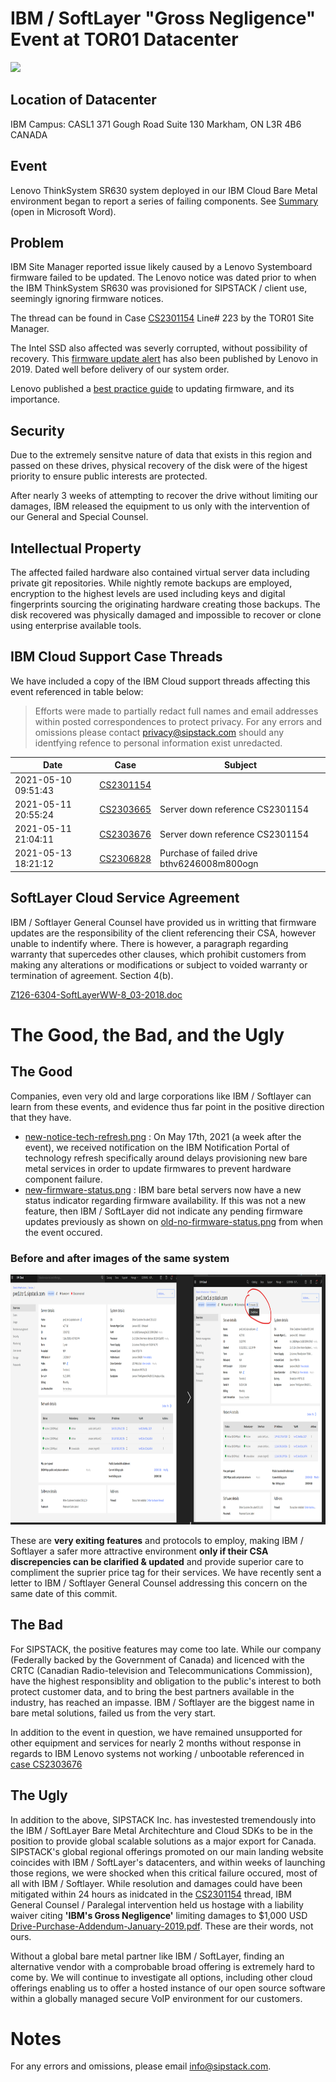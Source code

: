 # IBM / SoftLayer "Gross Negligence" Event at TOR01 Datacenter

 <img src="https://www.sipstack.com/assets/img/resources/blog/20210712-announcing-ucs-transition-into-open-source/ibm-gross-negligence-half.png" height="400">

## Location of Datacenter
IBM Campus: CASL1
371 Gough Road Suite 130
Markham, ON
L3R 4B6 CANADA

## Event
Lenovo ThinkSystem SR630 system deployed in our IBM Cloud Bare Metal environment began to report a series of failing components. See [Summary](summary-of-events.docx) (open in Microsoft Word).

## Problem
IBM Site Manager reported issue likely caused by a Lenovo Systemboard firmware failed to be updated. The Lenovo notice was dated prior to when the IBM ThinkSystem SR630 was provisioned for SIPSTACK / client use, seemingly ignoring firmware notices.

The thread can be found in Case [CS2301154](CS2301154/README.md) Line# 223 by the TOR01 Site Manager.

The Intel SSD also affected was severly corrupted, without possibility of recovery. This [firmware update alert](Lenovo/lenovo-intel-ssd-alert.jpeg) has also been published by Lenovo in 2019. Dated well before delivery of our system order.

Lenovo published a [best practice guide](Lenovo/lenovo-firmware-update.pdf) to updating firmware, and its importance. 

## Security
Due to the extremely sensitve nature of data that exists in this region and passed on these drives, physical recovery of the disk were of the higest priority to ensure public interests are protected.

After nearly 3 weeks of attempting to recover the drive without limiting our damages, IBM released the equipment to us only with the intervention of our General and Special Counsel.

## Intellectual Property
The affected failed hardware also contained virtual server data including private git repositories. While nightly remote backups are employed, encryption to the highest levels are used including keys and digital fingerprints sourcing the originating hardware creating those backups. The disk recovered was physically damaged and impossible to recover or clone using enterprise available tools.

## IBM Cloud Support Case Threads
We have included a copy of the IBM Cloud support threads affecting this event referenced in table below:

> Efforts were made to partially redact full names and email addresses within posted correspondences to protect privacy. For any errors and omissions please contact privacy@sipstack.com should any identfying refence to personal information exist unredacted.

| Date | Case | Subject | 
| --- | --- | --- | 
| 2021-05-10 09:51:43 | [CS2301154](CS2301154/README.md) | 
| 2021-05-11 20:55:24 | [CS2303665](CS2303665/README.md) | Server down reference CS2301154 | 
| 2021-05-11 21:04:11 | [CS2303676](CS2303676/README.md) | Server down reference CS2301154 | 
| 2021-05-13 18:21:12 | [CS2306828](CS2306828/README.md) | Purchase of failed drive bthv6246008m800ogn | 

## SoftLayer Cloud Service Agreement
IBM / Softlayer General Counsel have provided us in writting that firmware updates are the responsibility of the client referencing their CSA, however unable to indentify where. There is however, a paragraph regarding warranty that supercedes other clauses, which prohibit customers from making any alterations or modifications or subject to voided warranty or termination of agreement. Section 4(b).

[Z126-6304-SoftLayerWW-8_03-2018.doc](Z126-6304-SoftLayerWW-8_03-2018.doc)

# The Good, the Bad, and the Ugly
## The Good
Companies, even very old and large corporations like IBM / Softlayer can learn from these events, and evidence thus far point in the positive direction that they have.

 - [new-notice-tech-refresh.png](assets/new-notice-tech-refresh.png) : On May 17th, 2021 (a week after the event), we received notification on the IBM Notification Portal of technology refresh specifically around delays provisioning new bare metal services in order to update firmwares to prevent hardware component failure.
 - [new-firmware-status.png](assets/new-firmware-status.png) : IBM bare betal servers now have a new status indicator regarding firmware availability. If this was not a new feature, then IBM / SoftLayer did not indicate any pending firmware updates previously as shown on [old-no-firmware-status.png](assets/old-no-firmware-status.png) from when the event occured.

 ### Before and after images of the same system
 <img src="Lenovo/softlayer-before-after.png" height="400">

These are **very exiting features** and protocols to employ, making IBM / Softlayer a safer more attractive environment **only if their CSA discrepencies can be clarified & updated** and provide superior care to compliment the suprier price tag for their services. We have recently sent a letter to IBM / Softlayer General Counsel addressing this concern on the same date of this commit.

## The Bad
For SIPSTACK, the positive features may come too late. While our company (Federally backed by the Government of Canada) and licenced with the CRTC (Canadian Radio-television and Telecommunications Commission), have the highest responsiblity and obligation to the public's interest to both protect customer data, and to bring the best partners available in the industry, has reached an impasse. IBM / Softlayer are the biggest name in bare metal solutions, failed us from the very start. 

In addition to the event in question, we have remained unsupported for other equipment and services for nearly 2 months without response in regards to IBM Lenovo systems not working / unbootable referenced in [case CS2303676](CS2303676/README.md)

## The Ugly
In addition to the above, SIPSTACK Inc. has investested tremendously into the IBM / SoftLayer Bare Metal Architechture and Cloud SDKs to be in the position to provide global scalable solutions as a major export for Canada. SIPSTACK's global regional offerings promoted on our main landing website coincides with IBM / SoftLayer's datacenters, and within weeks of launching those regions, we were shocked when this critical failure occured, most of all with IBM / Softlayer. While resolution and damages could have been mitigated within 24 hours as inidcated in the [CS2301154](CS2301154/README.md) thread, IBM General Counsel / Paralegal intervention held us hostage with a liability waiver citing **'IBM's Gross Negligence'** limiting damages to $1,000 USD [Drive-Purchase-Addendum-January-2019.pdf](assets/Drive-Purchase-Addendum-January-2019.pdf). These are their words, not ours. 

Without a global bare metal partner like IBM / SoftLayer, finding an alternative vendor with a comprobable broad offering is extremely hard to come by. We will continue to investigate all options, including other cloud offerings enabling us to offer a hosted instance of our open source software within a globally managed secure VoIP environment for our customers.

# Notes
For any errors and omissions, please email info@sipstack.com.
